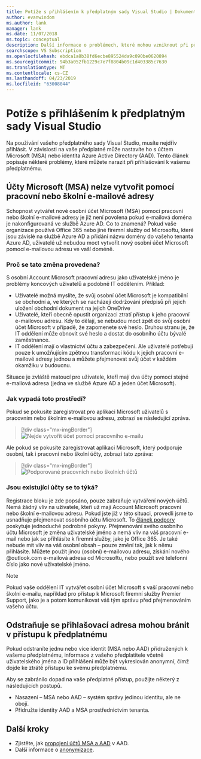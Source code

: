 ```yaml
---
title: Potíže s přihlášením k předplatným sady Visual Studio | Dokumentace Microsoftu
author: evanwindom
ms.author: lank
manager: lank
ms.date: 11/07/2018
ms.topic: conceptual
description: Další informace o problémech, které mohou vzniknout při přihlašování k předplatná sady Visual Studio
searchscope: VS Subscription
ms.openlocfilehash: ebdca1a8b38fd6ecbe895524da9c090be0620894
ms.sourcegitcommit: 94b3a052fb1229c7e7f8804b09c1d403385c7630
ms.translationtype: MT
ms.contentlocale: cs-CZ
ms.lasthandoff: 04/23/2019
ms.locfileid: "63008044"
---
```

# <a name="issues-signing-in-to-visual-studio-subscriptions"></a>Potíže s přihlášením k předplatným sady Visual Studio
Na používání vašeho předplatného sady Visual Studio, musíte nejdřív přihlásit.  V závislosti na vaše předplatné může nastavíte ho s účtem Microsoft (MSA) nebo identita Azure Active Directory (AAD).  Tento článek popisuje některé problémy, které můžete narazit při přihlašování k vašemu předplatnému.

## <a name="microsoft-accounts-msa-cannot-be-created-using-workschool-email-addresses"></a>Účty Microsoft (MSA) nelze vytvořit pomocí pracovní nebo školní e-mailové adresy

Schopnost vytvářet nové osobní účet Microsoft (MSA) pomocí pracovní nebo školní e-mailové adresy je již není povolena pokud e-mailová doména je nakonfigurovaná ve službě Azure AD. Co to znamená? Pokud vaše organizace používá Office 365 nebo jiné firemní služby od Microsoftu, které jsou závislé na službě Azure AD a přidání názvu domény do vašeho tenanta Azure AD, uživatelé už nebudou moct vytvořit nový osobní účet Microsoft pomocí e-mailovou adresu ve vaší doméně.

### <a name="why-was-this-change-made"></a>Proč se tato změna provedena?

S osobní Account Microsoft pracovní adresu jako uživatelské jméno je problémy koncových uživatelů a podobně IT oddělením. Příklad:
- Uživatelé možná myslíte, že svůj osobní účet Microsoft je kompatibilní se obchodní a, ve kterých se nacházejí dodržování předpisů při jejich uložení obchodní dokument na jejich OneDrive
- Uživatelé, kteří obecně opustit organizaci ztratí přístup k jeho pracovní e-mailovou adresu. Kdy to dělají, se nebudou moct zpět do svůj osobní účet Microsoft v případě, že zapomenete své heslo. Druhou stranu je, že IT oddělení může obnovit své heslo a dostat do osobního účtu bývalé zaměstnance.
- IT oddělení mají o vlastnictví účtu a zabezpečení. Ale uživatelé potřebují pouze k umožňujícím zpětnou transformaci kódu k jejich pracovní e-mailové adresy jednou a můžete přejmenovat svůj účet v každém okamžiku v budoucnu.

Situace je zvláště matoucí pro uživatele, kteří mají dva účty pomocí stejné e-mailová adresa (jedna ve službě Azure AD a jeden účet Microsoft).

### <a name="what-does-this-experience-look-like"></a>Jak vypadá toto prostředí?

Pokud se pokusíte zaregistrovat pro aplikaci Microsoft uživatelů s pracovním nebo školním e-mailovou adresu, zobrazí se následující zpráva.

   > [!div class="mx-imgBorder"]
   > ![Nejde vytvořit účet pomocí pracovního e-mailu](_img/sign-in-issues/cannot-use-work-email.png)

Ale pokud se pokusíte zaregistrovat aplikaci Microsoft, který podporuje osobní, tak i pracovní nebo školní účty, zobrazí tato zpráva:

   > [!div class="mx-imgBorder"]
   > ![Podporované pracovních nebo školních účtů](_img/sign-in-issues/existing-account.png)

### <a name="are-existing-accounts-affected"></a>Jsou existující účty se to týká?
Registrace bloku je zde popsáno, pouze zabraňuje vytváření nových účtů. Nemá žádný vliv na uživatele, kteří už mají Account Microsoft pracovní nebo školní e-mailovou adresu. Pokud jste již v této situaci, provedli jsme to usnadňuje přejmenovat osobního účtu Microsoft. To [článek podpory](http://windows.microsoft.com/en-US/Windows/rename-personal-microsoft-account) poskytuje jednoduché podrobné pokyny. Přejmenování svého osobního účtu Microsoft je změna uživatelské jméno a nemá vliv na váš pracovní e-mail nebo jak se přihlásíte k firemní služby, jako je Office 365. Je také nebude mít vliv na váš osobní obsah – pouze změní tak, jak k němu přihlásíte. Můžete použít jinou (osobní) e-mailovou adresu, získání nového @outlook.com e-mailová adresa od Microsoftu, nebo použít své telefonní číslo jako nové uživatelské jméno.

> [!NOTE]
> Pokud vaše oddělení IT vytvářet osobní účet Microsoft s vaší pracovní nebo školní e-mailu, například pro přístup k Microsoft firemní služby Premier Support, jako je a potom komunikovat váš tým správu před přejmenováním vašeho účtu.

## <a name="deleting-a-sign-in-address-may-prevent-access-to-a-subscription"></a>Odstraňuje se přihlašovací adresa mohou bránit v přístupu k předplatnému

Pokud odstraníte jednu nebo více identit (MSA nebo AAD) přidružených k vašemu předplatnému, informace z vašeho předplatitele včetně uživatelského jména a ID přihlášení může být vykreslován anonymní, čímž dojde ke ztrátě přístupu ke svému předplatnému.

Aby se zabránilo dopad na vaše předplatné přístup, použijte některý z následujících postupů.
- Nasazení – MSA nebo AAD – systém správy jedinou identitu, ale ne obojí.
- Přidružte identity AAD a MSA prostřednictvím tenanta.

## <a name="next-steps"></a>Další kroky
- Zjistěte, jak [propojení účtů MSA a AAD](/azure/active-directory/b2b/add-users-administrator) v AAD.
- Další informace o [anonymizace](anonymization.md).
